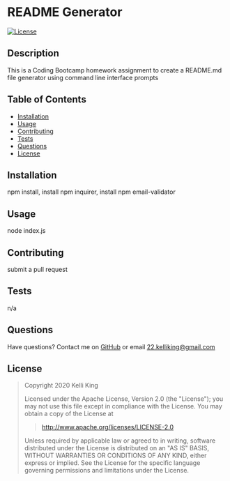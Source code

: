 # README Generator
[![License](https://img.shields.io/badge/License-Apache%202.0-blue.svg)](https://opensource.org/licenses/Apache-2.0)
## Description
This is a Coding Bootcamp homework assignment to create a README.md file generator using command line interface prompts
## Table of Contents
* [Installation](#Installation)
* [Usage](#Usage)
* [Contributing](#Contributing)
* [Tests](#Tests)
* [Questions](#Questions)
* [License](#License)
## Installation
npm install, install npm inquirer, install npm email-validator
## Usage
node index.js
## Contributing
submit a pull request
## Tests
n/a
## Questions
Have questions?  Contact me on [GitHub](https://github.com/thorgriffs) or email <22.kelliking@gmail.com>
## License

  >Copyright 2020 Kelli King
  >
  >Licensed under the Apache License, Version 2.0 (the "License");
  you may not use this file except in compliance with the License.
  You may obtain a copy of the License at
  >
  >>http://www.apache.org/licenses/LICENSE-2.0
  >
  >Unless required by applicable law or agreed to in writing, software
  distributed under the License is distributed on an "AS IS" BASIS,
  WITHOUT WARRANTIES OR CONDITIONS OF ANY KIND, either express or implied.
  See the License for the specific language governing permissions and
  limitations under the License.